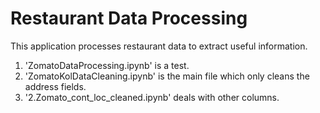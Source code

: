 # Restaurant Data Processing

This application processes restaurant data to extract useful information.


1. 'ZomatoDataProcessing.ipynb' is a test.
2. 'ZomatoKolDataCleaning.ipynb' is the main file which only cleans the address fields.
3. '2.Zomato_cont_loc_cleaned.ipynb' deals with other columns.